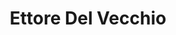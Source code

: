---
title: Ettore Del Vecchio

family:
  sort: Del Vecchio
  given: Del Vecchio

partners:
  - name: "Priscilla Del Vecchio"
    type: "Wife"

children:
  - name: "Alessandro Del Vecchio"
    type: "Son"
  - name: "Marco Del Vecchio"
    type: "Son"

char_data:
  - element_title: "Pronouns"
    element: ""
  - element_title: "Race"
    element: ""
  - element_title: "Age"
    element: ""
  - element_title: "Height"
    element: ""
  - element_title: "Hair"
    element: ""
  - element_title: "Skin"
    element: ""
  - element_title: "Eyes"
    element: ""

excerpt: "Father to Alessandro and Marco Del Vecchio. Jailed for crimes of corruption and theft."

sidebar:
  nav: main
---
